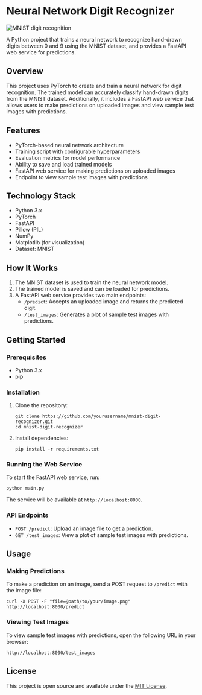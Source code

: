 # Neural Network Digit Recognizer

![MNIST digit recognition](./public/mnist-digit-recognition.png)

A Python project that trains a neural network to recognize hand-drawn digits between 0 and 9 using the MNIST dataset, and provides a FastAPI web service for predictions.

## Overview

This project uses PyTorch to create and train a neural network for digit recognition. The trained model can accurately classify hand-drawn digits from the MNIST dataset. Additionally, it includes a FastAPI web service that allows users to make predictions on uploaded images and view sample test images with predictions.

## Features

- PyTorch-based neural network architecture
- Training script with configurable hyperparameters
- Evaluation metrics for model performance
- Ability to save and load trained models
- FastAPI web service for making predictions on uploaded images
- Endpoint to view sample test images with predictions

## Technology Stack

- Python 3.x
- PyTorch
- FastAPI
- Pillow (PIL)
- NumPy
- Matplotlib (for visualization)
- Dataset: MNIST

## How It Works

1. The MNIST dataset is used to train the neural network model.
2. The trained model is saved and can be loaded for predictions.
3. A FastAPI web service provides two main endpoints:
   - `/predict`: Accepts an uploaded image and returns the predicted digit.
   - `/test_images`: Generates a plot of sample test images with predictions.

## Getting Started

### Prerequisites

- Python 3.x
- pip

### Installation

1. Clone the repository:
   ```
   git clone https://github.com/yourusername/mnist-digit-recognizer.git
   cd mnist-digit-recognizer
   ```
2. Install dependencies:
   ```
   pip install -r requirements.txt
   ```

### Running the Web Service

To start the FastAPI web service, run:

```
python main.py
```

The service will be available at `http://localhost:8000`.

### API Endpoints

- `POST /predict`: Upload an image file to get a prediction.
- `GET /test_images`: View a plot of sample test images with predictions.

## Usage

### Making Predictions

To make a prediction on an image, send a POST request to `/predict` with the image file:

```
curl -X POST -F "file=@path/to/your/image.png" http://localhost:8000/predict
```

### Viewing Test Images

To view sample test images with predictions, open the following URL in your browser:

```
http://localhost:8000/test_images
```

## License

This project is open source and available under the [MIT License](LICENSE).
